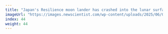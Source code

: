 ```yaml
---
title: "Japan's Resilience moon lander has crashed into the lunar surface"
imageUrl: "https://images.newscientist.com/wp-content/uploads/2025/06/06105855/SEI_254502810.jpg?width=788"
index: 44
weight: 44
---
```

